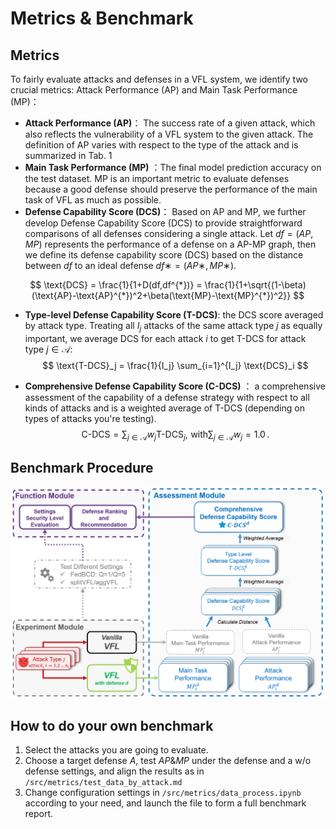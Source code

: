 # Metrics & Benchmark

## Metrics

To fairly evaluate attacks and defenses in a VFL system, we identify two crucial metrics: Attack
Performance (AP) and Main Task Performance (MP)：

- **Attack Performance (AP)**： The success rate of a given attack, which also reflects the vulnerability of a VFL system to the given attack. The definition of AP varies with respect to the type of the attack and is summarized in Tab. 1
- **Main Task Performance (MP)** ：The final model prediction accuracy on the test dataset. MP is an important metric to evaluate defenses because a good defense should preserve the performance of the main task of VFL as much as possible.
- **Defense Capability Score (DCS)**： Based on AP and MP, we further develop Defense Capability Score (DCS) to provide straightforward comparisons of all defenses considering a single attack. Let $df = (AP, MP)$ represents the performance of a defense on a AP-MP graph, then we define its defense capability score (DCS) based on the distance between $df$ to an ideal defense $df ∗ = (AP∗, MP∗)$.

$$
\text{DCS} = \frac{1}{1+D(df,df^{*})} = \frac{1}{1+\sqrt{(1-\beta)(\text{AP}-\text{AP}^{*})^2+\beta(\text{MP}-\text{MP}^{*})^2}}
$$

- **Type-level Defense Capability Score (T-DCS)**: the DCS score averaged by attack type. 
  Treating all $I_j$ attacks of the same attack type $j$ as equally important, we average DCS for each attack $i$ to get T-DCS for attack type $j\in \mathcal{A}$:
  $$
  \text{T-DCS}_j = \frac{1}{I_j} \sum_{i=1}^{I_j} \text{DCS}_i
  $$

- **Comprehensive Defense Capability Score (C-DCS)** ： a comprehensive assessment of the capability of a defense strategy with respect to all kinds of attacks and is a weighted average of T-DCS (depending on types of attacks you're testing).
  $$
  \text{C-DCS} = \sum_{j\in \mathcal{A}} w_j \text{T-DCS}_j, \,\, \text{with} \sum_{j \in \mathcal{A}} w_j = 1.0 \, .
  $$

## Benchmark Procedure

 ![BenchmarkPipline](figures/benchmark_pipeline.png)



## How to do your own benchmark

1. Select the attacks you are going to evaluate.
2. Choose a target defense $A$, test $AP\&MP$ under the defense and a w/o defense settings, and align the results as in  `/src/metrics/test_data_by_attack.md`
3. Change configuration settings in `/src/metrics/data_process.ipynb` according to your need, and launch the file to form a full benchmark report.